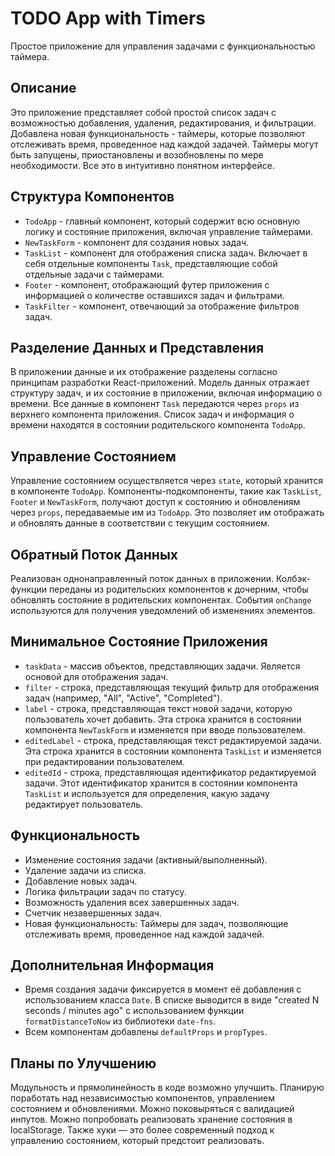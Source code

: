 # TODO App with Timers

<!-- # Ссылка на развернутое приложение: ... -->

Простое приложение для управления задачами с функциональностью таймера.

## Описание

Это приложение представляет собой простой список задач с возможностью добавления, удаления, редактирования, и фильтрации. Добавлена новая функциональность - таймеры, которые позволяют отслеживать время, проведенное над каждой задачей. Таймеры могут быть запущены, приостановлены и возобновлены по мере необходимости. Все это в интуитивно понятном интерфейсе.

## Структура Компонентов

- `TodoApp` - главный компонент, который содержит всю основную логику и состояние приложения, включая управление таймерами.
- `NewTaskForm` - компонент для создания новых задач.
- `TaskList` - компонент для отображения списка задач. Включает в себя отдельные компоненты `Task`, представляющие собой отдельные задачи с таймерами.
- `Footer` - компонент, отображающий футер приложения с информацией о количестве оставшихся задач и фильтрами.
- `TaskFilter` - компонент, отвечающий за отображение фильтров задач.

## Разделение Данных и Представления

В приложении данные и их отображение разделены согласно принципам разработки React-приложений. Модель данных отражает структуру задач, и их состояние в приложении, включая информацию о времени. Все данные в компонент `Task` передаются через `props` из верхнего компонента приложения. Список задач и информация о времени находятся в состоянии родительского компонента `TodoApp`.

## Управление Состоянием

Управление состоянием осуществляется через `state`, который хранится в компоненте `TodoApp`. Компоненты-подкомпоненты, такие как `TaskList`, `Footer` и `NewTaskForm`, получают доступ к состоянию и обновлениям через `props`, передаваемые им из `TodoApp`. Это позволяет им отображать и обновлять данные в соответствии с текущим состоянием.

## Обратный Поток Данных

Реализован однонаправленный поток данных в приложении. Колбэк-функции переданы из родительских компонентов к дочерним, чтобы обновлять состояние в родительских компонентах. События `onChange` используются для получения уведомлений об изменениях элементов.

## Минимальное Состояние Приложения

- `taskData` - массив объектов, представляющих задачи. Является основой для отображения задач.
- `filter` - строка, представляющая текущий фильтр для отображения задач (например, "All", "Active", "Completed").
- `label` - строка, представляющая текст новой задачи, которую пользователь хочет добавить. Эта строка хранится в состоянии компонента `NewTaskForm` и изменяется при вводе пользователем.
- `editedLabel` - строка, представляющая текст редактируемой задачи. Эта строка хранится в состоянии компонента `TaskList` и изменяется при редактировании пользователем.
- `editedId` - строка, представляющая идентификатор редактируемой задачи. Этот идентификатор хранится в состоянии компонента `TaskList` и используется для определения, какую задачу редактирует пользователь.

## Функциональность

- Изменение состояния задачи (активный/выполненный).
- Удаление задачи из списка.
- Добавление новых задач.
- Логика фильтрации задач по статусу.
- Возможность удаления всех завершенных задач.
- Счетчик незавершенных задач.
- Новая функциональность: Таймеры для задач, позволяющие отслеживать время, проведенное над каждой задачей.

## Дополнительная Информация

- Время создания задачи фиксируется в момент её добавления с использованием класса `Date`. В списке выводится в виде "created N seconds / minutes ago" с использованием функции `formatDistanceToNow` из библиотеки `date-fns`.
- Всем компонентам добавлены `defaultProps` и `propTypes`.

## Планы по Улучшению

Модульность и прямолинейность в коде возможно улучшить. Планирую поработать над независимостью компонентов, управлением состоянием и обновлениями.
Можно поковыряться с валидацией инпутов.
Можно попробовать реализовать хранение состояния в localStorage.
Также хуки — это более современный подход к управлению состоянием, который предстоит реализовать.
